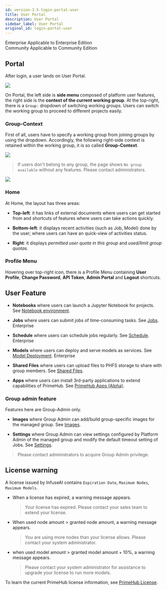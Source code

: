```yaml
---
id: version-3.5-login-portal-user
title: User Portal
description: User Portal
sidebar_label: User Portal
original_id: login-portal-user
---
```


<div class="label-sect">
  <div class="ee-only tooltip">Enterprise
    <span class="tooltiptext">Applicable to Enterprise Edition</span>
  </div>
  <div class="ce-only tooltip">Community
    <span class="tooltiptext">Applicable to Community Edition</span>
  </div>
</div>

## Portal

After login, a user lands on User Portal.

![](assets/v35-landing-user.png)

On Portal, the left side is **side menu** composed of platform user features, the right side is the **context of the current working group**. At the top-right, there is a `Group:` dropdown of switching working groups. Users can switch the working group to proceed to different projects easily.

### Group-Context

First of all, users have to specify a working group from joining groups by using the dropdown. Accordingly, the following right-side context is retained within the working group, it is so called **Group-Context**.

![](assets/group_context.png)

>If users don't belong to any group, the page shows `No group available` without any features. Please contact administrators.

![](assets/v3-landing-user-no-group.png)

### Home

At Home, the layout has three areas: 

+ **Top-left**: it has links of external documents where users can get started from and shortcuts of features where users can take actions quickly.

+ **Bottom-left**: it displays recent activities (such as Job, Model) done by the user; where users can have an quick-view of activities status.
+ **Right**: it displays *permitted user quota in this group* and *used/limit group quotas*.


### Profile Menu

Hovering over top-right icon, there is a Profile Menu containing **User Profile**, **Change Password**, **API Token**, **Admin Portal** and **Logout** shortcuts.


## User Feature

+ **Notebooks**  where users can launch a Jupyter Notebook for projects. See [Notebook environment](../quickstart/launch-project).

+ **Jobs** where users can submit jobs of time-consuming tasks. See [Jobs](../job-submission-feature). <span class="ee-only">Enterprise</span>

+ **Schedule** where users can schedule jobs regularly. See [Schedule](../job-scheduling-feature). <span class="ee-only">Enterprise</span>

+ **Models** where users can deploy and serve models as services. See [Model Deployment](../model-deployment-feature). <span class="ee-only">Enterprise</span>

+ **Shared Files** where users can upload files to PHFS storage to share with group members. See [Shared Files](../shared-files).

+ **Apps** where users can install 3rd-party applications to extend capabilities of PrimeHub. See [PrimeHub Apps (Alpha)](../primehub-app).

### Group admin feature

Features here are Group-Admin only.

+ **Images** where Group Admin can add/build group-specific images for the managed group. See [Images](../group-image).

+ **Settings** where Group Admin can view settings configured by Platform Admin of the managed group and modify the default timeout setting of Jobs. See [Settings](../group-setting).

> Please contact administrators to acquire Group Admin privilege.
 

## License warning

A license issued by InfuseAI contains `Expiration Date`, `Maximum Nodes`, `Maximum Models`.

+ When a license has expired, a warning message appears.

  >Your license has expired. Please contact your sales team to extend your license.

+ When used node amount > granted node amount, a warning message appears.

  > You are using more nodes than your license allows. Please contact your system administrator.

+ when used model amount > granted model amount + 10%, a warning message appears.

  >Please contact your system administrator for assistance to upgrade your license to run more models.

To learn the current PrimeHub license information, see [PrimeHub License](../guide_manual/admin-system#primehub-license).
